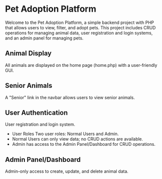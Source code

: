 # Pet Adoption Platform
Welcome to the Pet Adoption Platform, a simple backend project with PHP that allows users to view, filter, and adopt pets. This project includes CRUD operations for managing animal data, user registration and login systems, and an admin panel for managing pets.

##  Animal Display
All animals are displayed on the home page (home.php) with a user-friendly GUI.
## Senior Animals
A "Senior" link in the navbar allows users to view senior animals.
## User Authentication
User registration and login system. 
 - User Roles
Two user roles: Normal Users and Admin.
 - Normal Users can only view data; no CRUD actions are available.
 - Admin has access to the Admin Panel/Dashboard for CRUD operations.
## Admin Panel/Dashboard
Admin-only access to create, update, and delete animal data.
